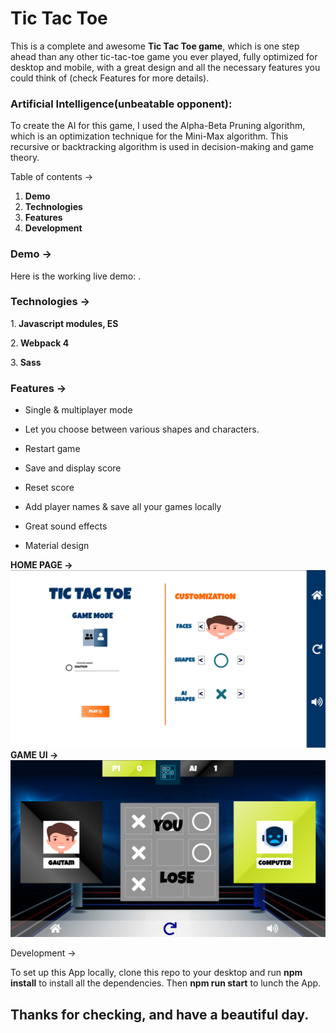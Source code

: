 <h1>Tic Tac Toe</h1>

This is a complete and awesome <strong>Tic Tac Toe game</strong>, which is one step ahead than any other tic-tac-toe game you ever played, fully optimized for desktop and mobile, with a great design and all the necessary features you could think of (check Features for more details).

<h3>Artificial Intelligence(unbeatable opponent):</h3> To create the AI for this game, I used the Alpha-Beta Pruning algorithm, which is an optimization technique for the Mini-Max algorithm. This recursive or backtracking algorithm is used in decision-making and game theory.

Table of contents ->

   1. <strong>Demo</strong>
   2. <strong>Technologies</strong>
   3. <strong>Features</strong>
   4. <strong>Development</strong>

<h3>Demo -></h3>

Here is the working live demo: .

<h3>Technologies -></h3>

  1.<strong> Javascript modules, ES</strong>

  2.<strong> Webpack 4</strong>
    
  3.<strong> Sass</strong>
    
<h3>Features -></h3>

 * Single & multiplayer mode
     
 * Let you choose between various shapes and characters.
    
 * Restart game
    
 * Save and display score
    
 * Reset score
     
 * Add player names & save all your games locally
     
 * Great sound effects
     
 * Material design
 
 <strong>HOME PAGE -></strong>
 ![alt text](https://github.com/GAUTAMSAHARAN/Tic-Tac-Toe/blob/master/gallery/Screenshot%20from%202020-04-02%2000-57-46.png)
 <strong>GAME UI -></strong>
 ![alt text](https://github.com/GAUTAMSAHARAN/Tic-Tac-Toe/blob/master/gallery/Screenshot%20from%202020-04-02%2000-58-03.png)
 
 Development ->

To set up this App locally, clone this repo to your desktop and run <strong>npm install</strong> to install all the dependencies. Then <strong>npm run start</strong> to lunch the App.

<h2>Thanks for checking, and have a beautiful day.</h2>
